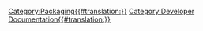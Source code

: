  

 

[Category:Packaging{{\#translation:}}](Category:Packaging.md) [Category:Developer Documentation{{\#translation:}}](Category:Developer_Documentation.md)
